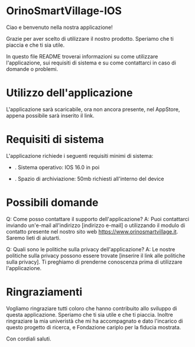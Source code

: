 # OrinoSmartVillage-IOS
Ciao e benvenuto nella nostra applicazione!

Grazie per aver scelto di utilizzare il nostro prodotto. Speriamo che ti piaccia e che ti sia utile.

In questo file README troverai informazioni su come utilizzare l'applicazione, sui requisiti di sistema e su come contattarci in caso di domande o problemi.

# Utilizzo dell'applicazione

L'applicazione sarà scaricabile, ora non ancora presente, nel AppStore, appena possibile sarà inserito il link.

# Requisiti di sistema

L'applicazione richiede i seguenti requisiti minimi di sistema:

* . Sistema operativo: IOS 16.0 in poi

* . Spazio di archiviazione: 50mb richiesti all'interno del device

# Possibili domande

Q: Come posso contattare il supporto dell'applicazione?
A: Puoi contattarci inviando un'e-mail all'indirizzo [indirizzo e-mail] o utilizzando il modulo di contatto presente nel nostro sito web https://www.orinosmartvillage.it. Saremo lieti di aiutarti.

Q: Quali sono le politiche sulla privacy dell'applicazione?
A: Le nostre politiche sulla privacy possono essere trovate [inserire il link alle politiche sulla privacy]. Ti preghiamo di prenderne conoscenza prima di utilizzare l'applicazione.

# Ringraziamenti

Vogliamo ringraziare tutti coloro che hanno contribuito allo sviluppo di questa applicazione. Speriamo che ti sia utile e che ti piaccia. Inoltre ringraziare la mia univeristà che mi ha accompagnato e dato l'incarico di questo progetto di ricerca, e Fondazione cariplo per la fiducia mostrata.

Con cordiali saluti.
